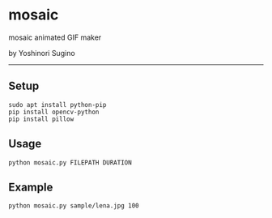 # mosaic
mosaic animated GIF maker

by Yoshinori Sugino

---

## Setup
```
sudo apt install python-pip
pip install opencv-python
pip install pillow
```

## Usage
```
python mosaic.py FILEPATH DURATION
```

## Example
```
python mosaic.py sample/lena.jpg 100
```

